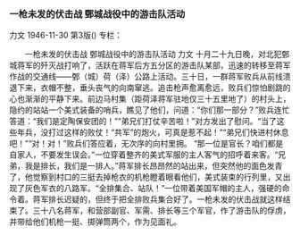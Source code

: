 ### 一枪未发的伏击战  鄄城战役中的游击队活动
力文
1946-11-30
第3版()
专栏：

　　一枪未发的伏击战
    鄄城战役中的游击队活动
    力文
    十月二十九日晚，对北犯鄄城蒋军的歼灭战打响了，活跃在蒋军后方五分区的游击队某部，迅速的转移至蒋军作战的交通线——鄄（城）荷（泽）公路上活动。三十日，一群蒋军败兵从前线溃退下来，衣帽不整，垂头丧气的向南窜逃。追击枪声愈离愈远，败兵们惊怕剧跳的心也渐渐的平静下来。前边马村集（距荷泽蒋军驻地仅三十五里地了）的村头上，隐约的站站一个美式装备的哨兵，瞧见了他们，问道：“你们那一部分？”败兵连忙答道：“我们是定陶保安团的！”“弟兄们打仗辛苦啦！”对方发出了慰问。“当了这些年兵，没打过这样的败仗！“共军”的炮火，可真是惹不起！”“弟兄们快进村休息吧！”“对！对！”败兵们答应着，无次序的向村里拥。
    “那一位是官长？咱们都是自家人，不要发生误会。”一位穿着整齐的美式军服的主人客气的招呼着来客。“兄弟，我是排长，我们是一排人。”蒋军排长昂昂然的站出来，但突然他的面色发青了，他觉察到村口的三挺去掉枪衣的机枪瞪着眼看他们，美式装束的行列里，又出现了灰色军衣的八路军。“全排集合、站队！”一位带着美国军帽的主人，强硬的命令着。蒋军排长迟疑的，但终于把全排败兵集合好了。一枪未发的伏击战就这样结束了。三十八名蒋军，和营部副官、军需、排长等三个军官，作了游击队的俘虏，并带给他们机枪一挺、掷弹筒两个，作为见面礼。
